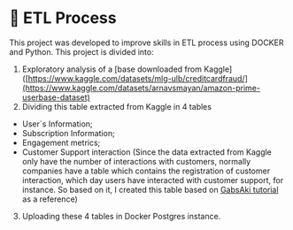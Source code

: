 # 🧭 ETL Process
This project was developed to improve skills in ETL process using DOCKER and Python. 
This project is divided into:
1. Exploratory analysis of a [base downloaded from Kaggle]([https://www.kaggle.com/datasets/mlg-ulb/creditcardfraud/](https://www.kaggle.com/datasets/arnavsmayan/amazon-prime-userbase-dataset)
2. Dividing this table extracted from Kaggle in 4 tables
- User`s Information;
- Subscription Information;
- Engagement metrics;
- Customer Support interaction (Since the data extracted from Kaggle only have the number of interactions with customers, normally companies have a table which contains the registration of customer interaction, which day users have interacted with customer support, for instance. So based on it, I created this table based on [GabsAki tutorial](https://github.com/GabsAki/gb_mysql_db) as a  reference)
3. Uploading these 4 tables in Docker Postgres instance. 
